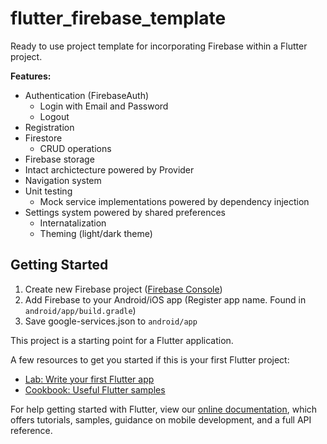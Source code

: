 # flutter_firebase_template

Ready to use project template for incorporating Firebase within a Flutter project.


__Features:__
* Authentication (FirebaseAuth)
  * Login with Email and Password
  * Logout
* Registration
* Firestore
  * CRUD operations
* Firebase storage
* Intact archictecture powered by Provider
* Navigation system
* Unit testing
  * Mock service implementations powered by dependency injection
* Settings system powered by shared preferences
  * Internatalization
  * Theming (light/dark theme)

## Getting Started

1. Create new Firebase project ([Firebase Console](https://console.firebase.google.com/))
2. Add Firebase to your Android/iOS app (Register app name. Found in `android/app/build.gradle`)
3. Save google-services.json to `android/app`

This project is a starting point for a Flutter application.

A few resources to get you started if this is your first Flutter project:

- [Lab: Write your first Flutter app](https://flutter.dev/docs/get-started/codelab)
- [Cookbook: Useful Flutter samples](https://flutter.dev/docs/cookbook)

For help getting started with Flutter, view our
[online documentation](https://flutter.dev/docs), which offers tutorials,
samples, guidance on mobile development, and a full API reference.
